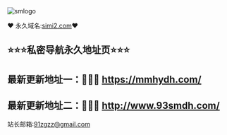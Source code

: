 <div class="logo">
        <img src="https://97smdh.com/wp-content/uploads/2022/07/smdhL0g0.png" alt="smlogo">
      </div>

❤ 永久域名:<a href="https://simi2.com">simi2.com</a>❤
  <h2>⭐⭐⭐私密导航永久地址页⭐⭐⭐</h2>
  	
  <h2>最新更新地址一：🚗🚗🚗 <a href="https://mmhydh.com/">https://mmhydh.com/</a> </h2>
  <h2>最新更新地址二：🚗🚗🚗 <a href="https://mmhydh.com/">http://www.93smdh.com/</a> </h2>
  
	

  站长邮箱:91zgzz@gmail.com

